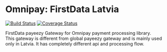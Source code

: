 # Omnipay: FirstData Latvia

[![Build Status](https://travis-ci.org/arbory/omnipay-first-data-latvia.svg?branch=master)](https://travis-ci.org/arbory/omnipay-first-data-latvia)
[![Coverage Status](https://coveralls.io/repos/github/arbory/omnipay-first-data-latvia/badge.svg?branch=master)](https://coveralls.io/github/arbory/omnipay-first-data-latvia?branch=master)

FirstData payeezy Gateway for Omnipay payment processing library.  
This gateway is different from global payeezy gateway and is mainly used only in Latvia.
It has completely different api and processing flow.
